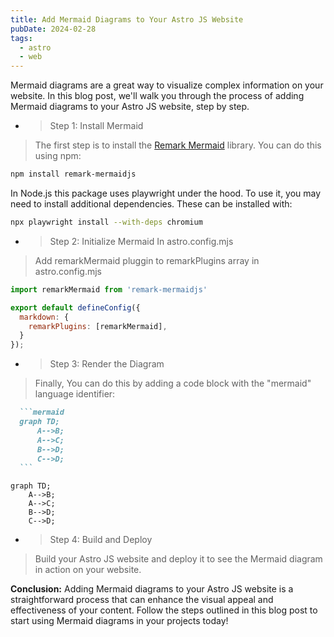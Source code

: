 ```yaml
---
title: Add Mermaid Diagrams to Your Astro JS Website
pubDate: 2024-02-28
tags:
  - astro
  - web
---
```



Mermaid diagrams are a great way to visualize complex information on your website. In this blog post,
we'll walk you through the process of adding Mermaid diagrams to your Astro JS website, step by step.

- > Step 1: Install Mermaid
> The first step is to install the [Remark Mermaid](https://github.com/remcohaszing/remark-mermaidjs) library. You can do this using npm:

```bash
npm install remark-mermaidjs
```

In Node.js this package uses playwright under the hood. To use it, you may need to install additional dependencies. These can be installed with:

```bash
npx playwright install --with-deps chromium
```

- > Step 2: Initialize Mermaid In astro.config.mjs
> Add remarkMermaid pluggin to remarkPlugins array in astro.config.mjs

```javascript title="astro.config.mjs" ins={1,5}
import remarkMermaid from 'remark-mermaidjs'

export default defineConfig({
  markdown: {
    remarkPlugins: [remarkMermaid],
  }
});
```

- > Step 3: Render the Diagram
> Finally, You can do this by adding a code block with the "mermaid" language identifier:

````markdown
  ```mermaid
  graph TD;
      A-->B;
      A-->C;
      B-->D;
      C-->D;
  ```
````

```mermaid
graph TD;
    A-->B;
    A-->C;
    B-->D;
    C-->D;
```

- > Step 4: Build and Deploy
> Build your Astro JS website and deploy it to see the Mermaid diagram in action on your website.

**Conclusion:**
Adding Mermaid diagrams to your Astro JS website is a straightforward process that can enhance the visual appeal and effectiveness of your content. Follow the steps outlined in this blog post to start using Mermaid diagrams in your projects today!
